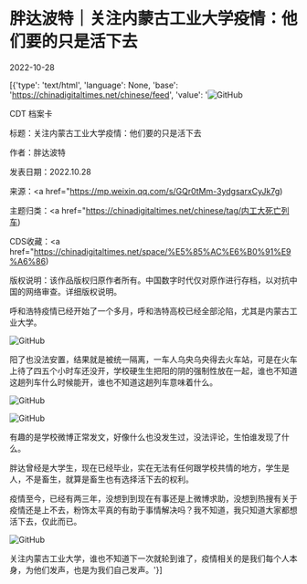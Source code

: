 # 胖达波特｜关注内蒙古工业大学疫情：他们要的只是活下去

2022-10-28

[{'type': 'text/html', 'language': None, 'base': 'https://chinadigitaltimes.net/chinese/feed', 'value': '![GitHub](https://chinadigitaltimes.net/chinese/files/2022/10/IMG_8668-768x539.jpg)

CDT 档案卡

标题：关注内蒙古工业大学疫情：他们要的只是活下去

作者：胖达波特

发表日期：2022.10.28

来源：<a href="https://mp.weixin.qq.com/s/GQr0tMm-3ydgsarxCyJk7g)

主题归类：<a href="https://chinadigitaltimes.net/chinese/tag/内工大死亡列车)

CDS收藏：<a href="https://chinadigitaltimes.net/space/%E5%85%AC%E6%B0%91%E9%A6%86)

版权说明：该作品版权归原作者所有。中国数字时代仅对原作进行存档，以对抗中国的网络审查。详细版权说明。





呼和浩特疫情已经开始了一个多月，呼和浩特高校已经全部沦陷，尤其是内蒙古工业大学。

![GitHub](https://chinadigitaltimes.net/chinese/files/2022/10/post-688981-635b9e16a3f9c.)

阳了也没法安置，结果就是被统一隔离，一车人乌央乌央得去火车站，可是在火车上待了四五个小时车还没开，学校硬生生把阳的阴的强制性放在一起，谁也不知道这趟列车什么时候能开，谁也不知道这趟列车意味着什么。

![GitHub](https://chinadigitaltimes.net/chinese/files/2022/10/post-688981-635b9e1892591.)

![GitHub](https://chinadigitaltimes.net/chinese/files/2022/10/post-688981-635b9e1acbe49.)

有趣的是学校微博正常发文，好像什么也没发生过，没法评论，生怕谁发现了什么。

胖达曾经是大学生，现在已经毕业，实在无法有任何跟学校共情的地方，学生是人，不是畜生，就算是畜生也有选择活下去的权利。

疫情至今，已经有两三年，没想到到现在有事还是上微博求助，没想到热搜有关于疫情还是上不去，粉饰太平真的有助于事情解决吗？我不知道，我只知道大家都想活下去，仅此而已。

![GitHub](https://chinadigitaltimes.net/chinese/files/2022/10/post-688981-635b9e1cb8c54.)

关注内蒙古工业大学，谁也不知道下一次就轮到谁了，疫情相关的是我们每个人本身，为他们发声，也是为我们自己发声。'}]